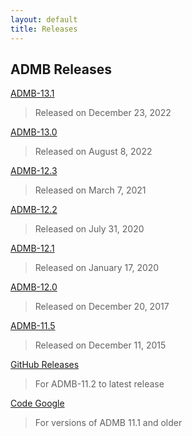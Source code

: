 ```yaml
---
layout: default
title: Releases
---
```


ADMB Releases
-------------

[ADMB-13.1](http://www.admb-project.org/downloads/admb-13.1/)
> Released on December 23, 2022

[ADMB-13.0](http://www.admb-project.org/downloads/admb-13.0/)
> Released on August 8, 2022

[ADMB-12.3](http://www.admb-project.org/downloads/admb-12.3/)
> Released on March 7, 2021

[ADMB-12.2](http://www.admb-project.org/downloads/admb-12.2/)
> Released on July 31, 2020

[ADMB-12.1](http://www.admb-project.org/downloads/admb-12.1/)
> Released on January 17, 2020

[ADMB-12.0](http://www.admb-project.org/downloads/admb-12.0/)
> Released on December 20, 2017

[ADMB-11.5](http://www.admb-project.org/downloads/admb-11.5/)
> Released on December 11, 2015

[GitHub Releases](https://github.com/admb-project/admb/releases/)
> For ADMB-11.2 to latest release

[Code Google](https://code.google.com/archive/p/admb-project/downloads)
> For versions of ADMB 11.1 and older
